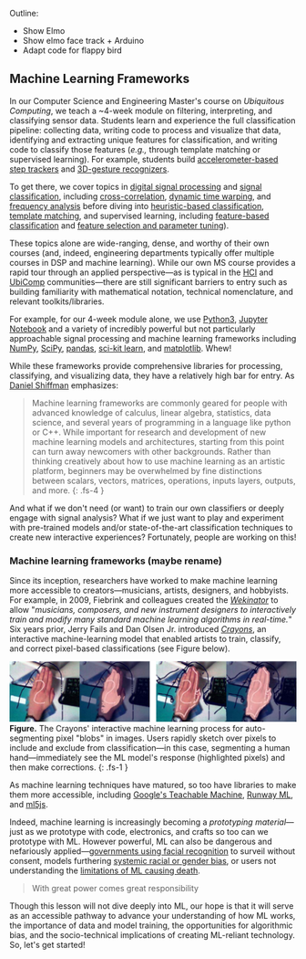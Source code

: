 
Outline:
- Show Elmo
- Show elmo face track + Arduino
- Adapt code for flappy bird

## Machine Learning Frameworks

In our Computer Science and Engineering Master's course on *Ubiquitous Computing*, we teach a ~4-week module on filtering, interpreting, and classifying sensor data. Students learn and experience the full classification pipeline: collecting data, writing code to process and visualize that data, identifying and extracting unique features for classification, and writing code to classify those features (*e.g.,* through template matching or supervised learning). For example, students build [accelerometer-based step trackers](https://makeabilitylab.github.io/physcomp/signals/StepTracker/index.html) and [3D-gesture recognizers](https://youtu.be/nnTyqCwYVbA).

<!-- TODO: insert diagram of this pipeline -->

To get there, we cover topics in [digital signal processing](https://makeabilitylab.github.io/physcomp/signals/) and [signal classification](https://makeabilitylab.github.io/physcomp/signals/classification.html), including [cross-correlation](https://makeabilitylab.github.io/physcomp/signals/ComparingSignals/index.html), [dynamic time warping](https://makeabilitylab.github.io/physcomp/signals/ComparingSignals/index.html), and [frequency analysis](https://makeabilitylab.github.io/physcomp/signals/FrequencyAnalysis/index.html) before diving into [heuristic-based classification](https://makeabilitylab.github.io/physcomp/signals/step-tracker.html), [template matching](https://makeabilitylab.github.io/physcomp/signals/gesturerec/shapebased/index.html), and supervised learning,  including [feature-based classification](https://makeabilitylab.github.io/physcomp/signals/gesturerec/featurebased/index.html) and [feature selection and parameter tuning](https://makeabilitylab.github.io/physcomp/signals/FeatureSelectionAndHyperparameterTuning/index.html)).

These topics alone are wide-ranging, dense, and worthy of their own courses (and, indeed, engineering departments typically offer multiple courses in DSP and machine learning). While our own MS course provides a rapid tour through an applied perspective—as is typical in the [HCI](http://chi.acm.org/) and [UbiComp](https://dl.acm.org/journal/imwut) communities—there are still significant barriers to entry such as building familiarity with mathematical notation, technical nomenclature, and relevant toolkits/libraries.

For example, for our 4-week module alone, we use [Python3](https://www.python.org/downloads/), [Jupyter Notebook](https://jupyter.org/) and a variety of incredibly powerful but not particularly approachable signal processing and machine learning frameworks including [NumPy](https://numpy.org/), [SciPy](https://www.scipy.org/), [pandas](https://pandas.pydata.org/), [sci-kit learn](https://scikit-learn.org/stable/), and [matplotlib](https://matplotlib.org/). Whew!

While these frameworks provide comprehensive libraries for processing, classifying, and visualizing data, they have a relatively high bar for entry. As [Daniel Shiffman](https://medium.com/ml5js/ml5-friendly-open-source-machine-learning-library-for-the-web-e802b5da3b2) emphasizes:

> Machine learning frameworks are commonly geared for people with advanced knowledge of calculus, linear algebra, statistics, data science, and several years of programming in a language like python or C++. While important for research and development of new machine learning models and architectures, starting from this point can turn away newcomers with other backgrounds. Rather than thinking creatively about how to use machine learning as an artistic platform, beginners may be overwhelmed by fine distinctions between scalars, vectors, matrices, operations, inputs layers, outputs, and more.
{: .fs-4 }

And what if we don't need (or want) to train our own classifiers or deeply engage with signal analysis? What if we just want to play and experiment with pre-trained models and/or state-of-the-art classification techniques to create new interactive experiences? Fortunately, people are working on this!

### Machine learning frameworks (maybe rename)

Since its inception, researchers have worked to make machine learning more accessible to creators—musicians, artists, designers, and hobbyists. For example, in 2009, Fiebrink and colleagues created the *[Wekinator](https://ualresearchonline.arts.ac.uk/id/eprint/16687/1/FiebrinkTruemanCook_NIME2009.pdf)* to allow "*musicians, composers, and new instrument designers to interactively train and modify many standard machine learning algorithms in real-time.*" Six years prior, Jerry Fails and Dan Olsen Jr. introduced [*Crayons*](http://citeseerx.ist.psu.edu/viewdoc/download?doi=10.1.1.14.8362&rep=rep1&type=pdf), an interactive machine-learning model that enabled artists to train, classify, and correct pixel-based classifications (see Figure below).

![](assets/images/CrayonsScreenShot_ByJerrFailsAndDanOlsenJr.png)
**Figure.** The Crayons' interactive machine learning process for auto-segmenting pixel "blobs" in images. Users rapidly sketch over pixels to include and exclude from classification—in this case, segmenting a human hand—immediately see the ML model's response (highlighted pixels) and then make corrections.
{: .fs-1 }

As machine learning techniques have matured, so too have libraries to make them more accessible, including [Google's Teachable Machine](https://teachablemachine.withgoogle.com/), [Runway ML](https://runwayml.com/), and [ml5js](https://ml5js.org/). 

Indeed, machine learning is increasingly becoming a *prototyping material*—just as we prototype with code, electronics, and crafts so too can we prototype with ML. However powerful, ML can also be dangerous and nefariously applied—[governments using facial recognition](https://epic.org/state-policy/facialrecognition/#:~:text=Facial%20recognition%20can%20be%20used,%2C%20misuse%2C%20and%20mission%20creep.) to surveil without consent, models furthering [systemic racial or gender bias](http://proceedings.mlr.press/v81/buolamwini18a/buolamwini18a.pdf), or users not understanding the [limitations of ML causing death](https://www.washingtonpost.com/technology/2021/05/14/tesla-california-autopilot-crash/). 

> With great power comes great responsibility

Though this lesson will not dive deeply into ML, our hope is that it will serve as an accessible pathway to advance your understanding of how ML works, the importance of data and model training, the opportunities for algorithmic bias, and the socio-technical implications of creating ML-reliant technology. So, let's get started!

